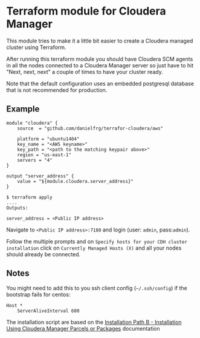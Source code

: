 # Terraform module for Cloudera Manager

This module tries to make it a little bit easier to create a Cloudera managed cluster using Terraform.

After running this terraform module you should have Cloudera SCM agents in all the nodes
connected to a Cloudera Manager server so just have to hit "Next, next, next" a couple of times to have your cluster ready.

Note that the default configuration uses an embedded postgresql database that is not recommended for production.

## Example

```
module "cloudera" {
    source  = "github.com/danielfrg/terrafor-cloudera/aws"

    platform = "ubuntu1404"
    key_name = "<AWS keyname>"
    key_path = "<path to the matching keypair above>"
    region = "us-east-1"
    servers = "4"
}

output "server_address" {
    value = "${module.cloudera.server_address}"
}
```

```
$ terraform apply
....
Outputs:

server_address = <Public IP address>
```

Navigate to `<Public IP address>:7180` and login (user: `admin`, pass:`admin`).

Follow the multiple prompts and on `Specify hosts for your CDH cluster installation` click on `Currently Managed Hosts (X)`
and all your nodes should already be connected.

## Notes

You might need to add this to you ssh client config (`~/.ssh/config`) if the bootstrap fails for centos:
```
Host *
    ServerAliveInterval 600
```

The installation script are based on the
[Installation Path B - Installation Using Cloudera Manager Parcels or Packages](https://www.cloudera.com/documentation/enterprise/5-9-x/topics/cm_ig_install_path_b.html)
documentation
